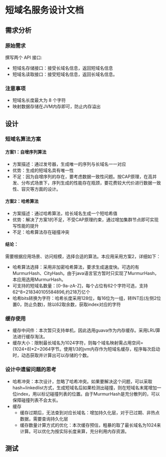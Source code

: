 # 短域名服务设计文档

## 需求分析
### 原始需求
撰写两个 API 接口:
- 短域名存储接口：接受长域名信息，返回短域名信息
- 短域名读取接口：接受短域名信息，返回长域名信息。

### 注意事项
- 短域名长度最大为 8 个字符
- 映射数据存储在JVM内存即可，防止内存溢出

## 设计
### 短域名算法方案
#### 方案1：自增序列算法
- 方案描述：通过发号器，生成唯一的序列与长域名一一对应
- 优势：生成的短域名具有唯一性
- 不足：因为自增序列的存在，要考虑数据一致性问题。按CAP原理，在高并发、分布式场景下，序列生成的性能存在瓶颈，要花费较大代价进行数据一致性、容灾等方面的设计。

#### 方案2：哈希算法
- 方案描述：通过哈希算法，给长域名生成一个短哈希值
- 优势：解决了方案1的不足，不受CAP原理约束，通过增加集群节点即可实现写性能的提升
- 不足：哈希算法存在碰撞冲突

#### 结论：
需要根据应用场景、访问规模，选择合适的算法。本应用采用方案2，详细如下：
- 哈希算法选择：采用非加密哈希算法，要求生成速度快。可选的有MurmurHash、CityHash。由于java语言官方暂时只实现了MurmurHash，本应用选用MurmurHash。
- 可支持的短域名数量：[0-9a-zA-Z]，每个占位有62个字符可选，支持62^8=218340105584896,约218万亿个
- 哈希bits转换为字符：哈希长度采用128位，每16位为一组，转INT后(左侧2位置0，防止负数)，除以62取余数，获取index对应的字符

### 缓存使用
- 缓存中间件：本次暂只支持单机，因此选用guava作为内存缓存。采用LRU算法进行缓存淘汰。
- 缓存大小：限制最长域名为1024字符，则每个域名映射需占用空间=(1024+8)*2=2064字节。使用1/3的jvm内存作为短域名缓存，程序每次启动时，动态获取并计算出可以存储的个数。

### 设计中遗留问题的思考
- 哈希冲突：本次设计，忽略了哈希冲突。如果要解决这个问题，可以采取hash+linkedlist方式，生成短域名后如果检测出碰撞，则在短域名末尾增加一位index，用以标记碰撞列表的位置。由于MurmurHash是充分散列的，可以保障碰撞列表不会太长。
- 缓存
  - 缓存过期后，无法查到对应长域名：增加持久化层，对于已过期、非热点数据，需要查询持久化层
  - 缓存数量计算方式的优化：本次缓存预估，粗暴的取了最长域名为1024来计算。可以优化为按实际长度来算，充分利用内存资源。

## 测试